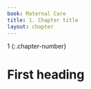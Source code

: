 ```yaml
---
book: Maternal Care
title: 1. Chapter title
layout: chapter
---
```


1
{:.chapter-number}

# First heading


